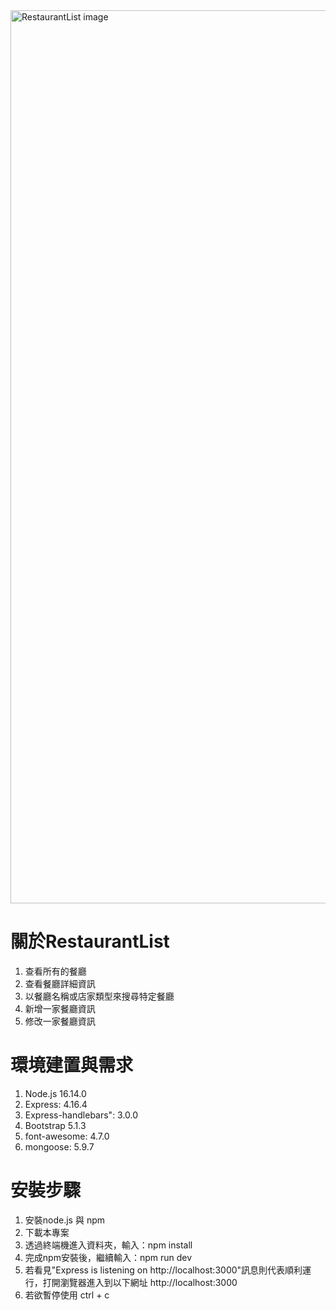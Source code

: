 <img width="1429" alt="RestaurantList image" src="https://user-images.githubusercontent.com/98327436/158002695-5e363daf-d7f4-4ab5-9b81-7d101026ead2.png">


# 關於RestaurantList
1. 查看所有的餐廳
2. 查看餐廳詳細資訊
3. 以餐廳名稱或店家類型來搜尋特定餐廳
4. 新增一家餐廳資訊
5. 修改一家餐廳資訊

# 環境建置與需求
1. Node.js 16.14.0
2. Express: 4.16.4
3. Express-handlebars": 3.0.0
4. Bootstrap 5.1.3
5. font-awesome: 4.7.0
6. mongoose: 5.9.7

# 安裝步驟
1. 安裝node.js 與 npm
2. 下載本專案
3. 透過終端機進入資料夾，輸入：npm install
4. 完成npm安裝後，繼續輸入：npm run dev
5. 若看見"Express is listening on http://localhost:3000"訊息則代表順利運行，打開瀏覽器進入到以下網址 http://localhost:3000
6. 若欲暫停使用 ctrl + c
